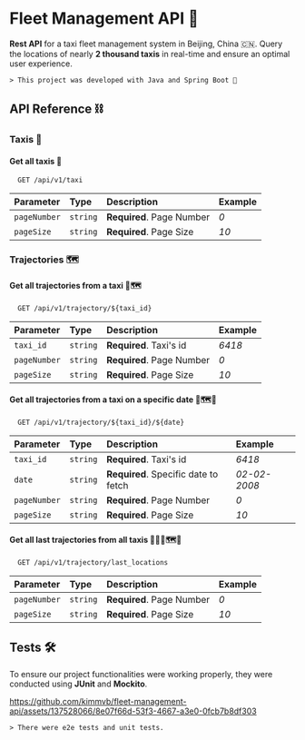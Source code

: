 # Fleet Management API 🚖

**Rest API** for a taxi fleet management system in Beijing, China 🇨🇳. Query the locations of nearly **2 thousand taxis** in real-time and ensure an optimal user experience.

    > This project was developed with Java and Spring Boot 🍵




## API Reference ⛓️

### Taxis 🚖

#### Get all taxis 🚕

```http
  GET /api/v1/taxi
```

| Parameter    | Type     | Description               | Example |
|:-------------|:---------|:--------------------------|:--------|
| `pageNumber` | `string` | **Required**. Page Number | *0*     |
| `pageSize`   | `string` | **Required**. Page Size   | *10*    |

### Trajectories 🗺️

#### Get all trajectories from a taxi 🚖🗺️

```http
  GET /api/v1/trajectory/${taxi_id}
```
| Parameter    | Type     | Description               | Example |
|:-------------|:---------|:--------------------------|:--------|
| `taxi_id`    | `string` | **Required**. Taxi's id   | *6418*  |
| `pageNumber` | `string` | **Required**. Page Number | *0*     |
| `pageSize`   | `string` | **Required**. Page Size   | *10*    |

#### Get all trajectories from a taxi on a specific date 🚖🗺️📅

```http
  GET /api/v1/trajectory/${taxi_id}/${date}
```
| Parameter    | Type     | Description                          | Example      |
|:-------------|:---------|:-------------------------------------|:-------------|
| `taxi_id`    | `string` | **Required**. Taxi's id              | *6418*       |
| `date`       | `string` | **Required**. Specific date to fetch | *02-02-2008* |
| `pageNumber` | `string` | **Required**. Page Number            | *0*          |
| `pageSize`   | `string` | **Required**. Page Size              | *10*         |

#### Get all last trajectories from all taxis 🚖🚖🚖🗺️📌

```http
  GET /api/v1/trajectory/last_locations
```
| Parameter    | Type     | Description               | Example |
|:-------------|:---------|:--------------------------|:--------|
| `pageNumber` | `string` | **Required**. Page Number | *0*     |
| `pageSize`   | `string` | **Required**. Page Size   | *10*    |



## Tests 🛠️

To ensure our project functionalities were working properly, they were conducted using **JUnit** and **Mockito**.


https://github.com/kimmvb/fleet-management-api/assets/137528066/8e07f66d-53f3-4667-a3e0-0fcb7b8df303


    > There were e2e tests and unit tests. 


